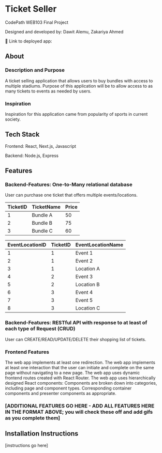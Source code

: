 # Ticket Seller

CodePath WEB103 Final Project

Designed and developed by: Dawit Alemu, Zakariya Ahmed

🔗 Link to deployed app:

## About

### Description and Purpose

A ticket selling application that allows users to buy bundles with access to multiple stadiums. Purpose of this application will be to allow access to as many tickets to events as needed by users.

### Inspiration

Inspiration for this application came from popularity of sports in current society.

## Tech Stack

Frontend: React, Next.js, Javascript

Backend: Node.js, Express

## Features

### Backend-Features: One-to-Many relational database

User can purchase one ticket that offers multiple events/locations.

| TicketID | TicketName   | Price |
|---------|--------------|-------|
| 1       | Bundle A     | 50    |
| 2       | Bundle B     | 75    |
| 3       | Bundle C     | 60    |

| EventLocationID | TicketID | EventLocationName    |
|-----------------|----------|----------------------|
| 1               | 1        | Event 1              |
| 2               | 1        | Event 2              |
| 3               | 1        | Location A           |
| 4               | 2        | Event 3              |
| 5               | 2        | Location B           |
| 6               | 3        | Event 4              |
| 7               | 3        | Event 5              |
| 8               | 3        | Location C           |


### Backend-Features: RESTful API with response to at least of each type of Request (CRUD)

User can CREATE/READ/UPDATE/DELETE their shopping list of tickets.


### Frontend Features
The web app implements at least one redirection.
The web app implements at least one interaction that the user can initiate and complete on the same page without navigating to a new page.
The web app uses dynamic frontend routes created with React Router.
The web app uses hierarchically designed React components:
Components are broken down into categories, including page and component types.
Corresponding container components and presenter components as appropriate.


### [ADDITIONAL FEATURES GO HERE - ADD ALL FEATURES HERE IN THE FORMAT ABOVE; you will check these off and add gifs as you complete them]

## Installation Instructions


[instructions go here]